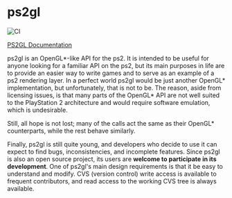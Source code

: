 # ps2gl

![CI](https://github.com/ps2dev/ps2gl/workflows/CI/badge.svg)


[PS2GL Documentation](https://ps2dev.github.io/ps2gl/)

ps2gl is an OpenGL*-like API for the ps2. It is intended to be useful for anyone looking for a familiar API on the ps2, but its main purposes in life are to provide an easier way to write games and to serve as an example of a ps2 rendering layer. In a perfect world ps2gl would be just another OpenGL* implementation, but unfortunately, that is not to be. The reason, aside from licensing issues, is that many parts of the OpenGL* API are not well suited to the PlayStation 2 architecture and would require software emulation, which is undesirable.

Still, all hope is not lost; many of the calls act the same as their OpenGL* counterparts, while the rest behave similarly.

Finally, ps2gl is still quite young, and developers who decide to use it can expect to find bugs, inconsistencies, and incomplete features. Since ps2gl is also an open source project, its users are **welcome to participate in its development**. One of ps2gl's main design requirements is that it be easy to understand and modify. CVS (version control) write access is available to frequent contributors, and read access to the working CVS tree is always available.
